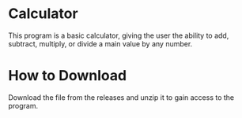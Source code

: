 # Calculator
This program is a basic calculator, giving the user the ability to add, subtract, multiply, or divide a main value by any number.
# How to Download
Download the file from the releases and unzip it to gain access to the program. 
